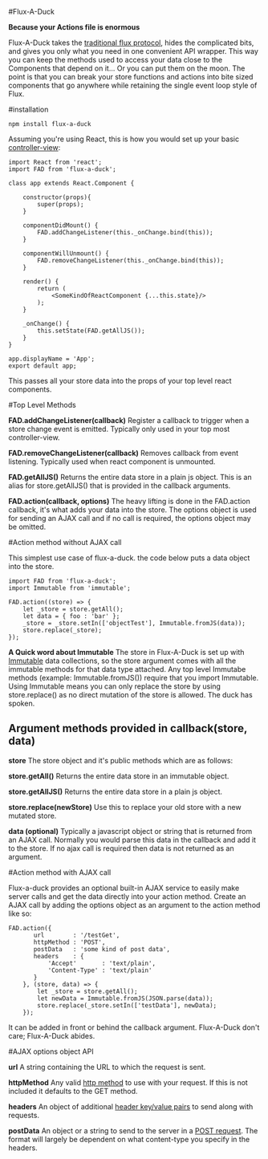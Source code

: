 #Flux-A-Duck

**Because your Actions file is enormous**


Flux-A-Duck takes the [traditional flux protocol](https://facebook.github.io/flux/docs/overview.html), hides the complicated bits, and gives you only what you need in one convenient API wrapper. This way you can keep the methods used to access your data close to the Components that depend on it... Or you can put them on the moon. The point is that you can break your store functions and actions into bite sized components that go anywhere while retaining the single event loop style of Flux. 


#installation

    npm install flux-a-duck 


Assuming you're using React, this is how you would set up your basic [controller-view](https://facebook.github.io/flux/docs/overview.html#views-and-controller-views):

  

    import React from 'react';
    import FAD from 'flux-a-duck';
    
    class app extends React.Component {
    
        constructor(props){
            super(props);
        }
    
        componentDidMount() {
            FAD.addChangeListener(this._onChange.bind(this));
        }
    
        componentWillUnmount() {
            FAD.removeChangeListener(this._onChange.bind(this));
        }
    
        render() {
            return (
                <SomeKindOfReactComponent {...this.state}/>
            );
        }
    
        _onChange() {
            this.setState(FAD.getAllJS());
        }
    }

    app.displayName = 'App';
    export default app;

This passes all your store data into the props of your top level react components.

#Top Level Methods

**FAD.addChangeListener(callback)**
Register a callback to trigger when a store change event is emitted. Typically only used in your top most controller-view. 

**FAD.removeChangeListener(callback)**
Removes callback from event listening. Typically used when react component is unmounted.

**FAD.getAllJS()**
Returns the entire data store in a plain js object. This is an alias for store.getAllJS() that is provided in the callback arguments.

**FAD.action(callback, options)**
The heavy lifting is done in the FAD.action callback, it's what adds your data into the store. The options object is used for sending an AJAX call and if no call is required, the options object may be omitted.


#Action method without AJAX call

This simplest use case of flux-a-duck. the code below puts a data object into the store.  

	import FAD from 'flux-a-duck';
	import Immutable from 'immutable';
    
    FAD.action((store) => {
        let _store = store.getAll();
        let data = { foo : 'bar' };
        _store = _store.setIn(['objectTest'], Immutable.fromJS(data));
        store.replace(_store);
    });


**A Quick word about Immutable**
The store in Flux-A-Duck is set up with [Immutable](https://facebook.github.io/immutable-js/) data collections, so the store argument comes with all the immutable methods for that data type attached. Any top level Immutabe methods (example: Immutable.fromJS()) require that you import Immutable. Using Immutable means you can only replace the store by using store.replace() as no direct mutation of the store is allowed. The duck has spoken.


Argument methods provided in callback(store, data)
---------------------

**store**
The store object and it's public methods which are as follows:

**store.getAll()**
Returns the entire data store in an immutable object.

**store.getAllJS()**
Returns the entire data store in a plain js object.

**store.replace(newStore)**
Use this to replace your old store with a new mutated store.

**data (optional)**
Typically a javascript object or string that is returned from an AJAX call. Normally you would parse this data in the callback and add it to the store. If no ajax call is required then data is not returned as an argument. 


#Action method with AJAX call

Flux-a-duck provides an optional built-in AJAX service to easily make server calls and get the data directly into your action method. Create an AJAX call by adding the options object as an argument to the action method like so:

    

    FAD.action({
		   url        : '/testGet',
	       httpMethod : 'POST',
	       postData   : 'some kind of post data',
	       headers    : {
	           'Accept'       : 'text/plain',
	           'Content-Type' : 'text/plain'
	       }
	    }, (store, data) => {
            let _store = store.getAll();
            let newData = Immutable.fromJS(JSON.parse(data));
		    store.replace(_store.setIn(['testData'], newData);
        });

It can be added in front or behind the callback argument. Flux-A-Duck don't care; Flux-A-Duck abides.

#AJAX options object API

**url**
A string containing the URL to which the request is sent.

**httpMethod**
Any valid [http method](https://en.wikipedia.org/wiki/Hypertext_Transfer_Protocol#Request_methods) to use with your request. If this is not included it defaults to the GET method.

**headers**
An object of additional [header key/value pairs](https://en.wikipedia.org/wiki/List_of_HTTP_header_fields) to send along with requests.

**postData**
An object or a string to send to the server in a [POST request](https://en.wikipedia.org/wiki/POST_%28HTTP%29). The format will largely be dependent on what content-type you specify in the headers.
